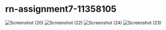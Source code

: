 # rn-assignment7-11358105
![Screenshot (20)](https://github.com/user-attachments/assets/2521d152-41a1-43c6-adc7-8e232c51203e)
![Screenshot (22)](https://github.com/user-attachments/assets/3124fa94-2439-40ee-96f2-caaf8ff52ee3)
![Screenshot (24)](https://github.com/user-attachments/assets/93423318-d9ef-4ea2-9768-a25c44a7ccf9)
![Screenshot (23)](https://github.com/user-attachments/assets/e9e2bf41-c5a6-49d6-811e-21c7527f1e17)
